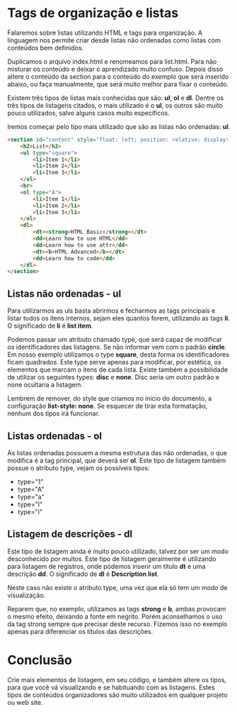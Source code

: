 # Tags de organização e listas

Falaremos sobre listas utilizando HTML e tags para organização. A linguagem nos permite criar desde listas não ordenadas como listas com conteúdos bem definidos.

Duplicamos o arquivo index.html e renomeamos para list.html. Para não misturar os conteúdo e deixar o aprendizado muito confuso. Depois disso altere o conteúdo da section para o conteúdo do exemplo que será inserido abaixo, ou faça manualmente, que será muito melhor para fixar o conteúdo.

Existem três tipos de listas mais conhecidas que são: **ul**, **ol** e **dl**. Dentre os três tipos de listagens citados, o mais utilizado é o **ul**, os outros são muito pouco utilizados, salvo alguns casos muito específicos.

Iremos começar pelo tipo mais utilizado que são as listas não ordenadas: **ul**.

```html
<section id="content" style="float: left; position: relative; display: inline; width: 70%">
    <h2>List</h2>
    <ul type="square">
        <li>Item 1</li>
        <li>Item 2</li>
        <li>Item 3</li>
    </ul>
    <br>
    <ol type="A">
        <li>Item 1</li>
        <li>Item 2</li>
        <li>Item 3</li>
    </ol>
    <dl>
        <dt><strong>HTML Basic</strong></dt>
        <dd>Learn how to use HTML</dd>
        <dd>Learn how to use attr</dd>
        <dt><b>HTML Advanced</b></dt>
        <dd>Learn how to code</dd>
    </dl>
</section>
```

## Listas não ordenadas - ul

Para utilizarmos as uls basta abrirmos e fecharmos as tags principais e listar todos os itens internos, sejam eles quantos forem, utilizando as tags **li**. O significado de **li** é **list item**.

Podemos passar um atributo chamado type, que será capaz de modificar os identificadores das listagens. Se não informar vem com o padrão **circle**. Em nosso exemplo utilizamos o type **square**, desta forma os identificadores ficam quadrados. Este type serve apenas para modificar, por estética, os elementos que marcam o itens de cada lista. Existe também a possibilidade de utilizar os seguintes types: **disc** e **none**. Disc seria um outro padrão e none ocultaria a listagem.

Lembrem de remover, do style que criamos no início do documento, a configuração **list-style: none**. Se esquecer de tirar esta formatação, nenhum dos tipos irá funcionar.

## Listas ordenadas - ol

As listas ordenadas possuem a mesma estrutura das não ordenadas, o que modifica é a tag principal, que deverá ser **ol**. Este tipo de listagem também possue o atributo type, vejam os possíveis tipos:

* type="1"
* type="A"
* type="a"
* type="I"
* type="i"

## Listagem de descrições - dl

Este tipo de listagem ainda é muito pouco utilizado, talvez por ser um modo desconhecido por muitos. Este tipo de listagem geralmente é utilizando para listagem de registros, onde podemos inserir um título **dt** e uma descrição **dd**. O significado de **dl** é **Description list**.

Neste caso não existe o atributo type, uma vez que ela só tem um modo de visualização.

Reparem que, no exemplo, utilizamos as tags **strong** e **b**, ambas provocam o mesmo efeito, deixando a fonte em negrito. Porém aconselhamos o uso da tag strong sempre que precisar deste recurso. Fizemos isso no exemplo apenas para diferenciar os títulos das descrições.

# Conclusão

Crie mais elementos de listagem, em seu código, e também altere os tipos, para que você vá visualizando e se habituando com as listagens. Estes tipos de conteúdos organizadores são muito utilizados em qualquer projeto ou web site.